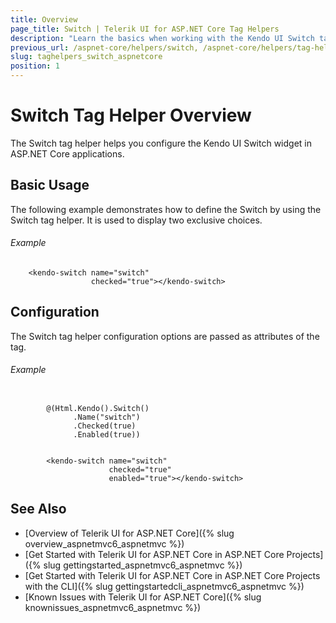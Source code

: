 ```yaml
---
title: Overview
page_title: Switch | Telerik UI for ASP.NET Core Tag Helpers
description: "Learn the basics when working with the Kendo UI Switch tag helper for ASP.NET Core (MVC 6 or ASP.NET Core MVC)."
previous_url: /aspnet-core/helpers/switch, /aspnet-core/helpers/tag-helpers/switch
slug: taghelpers_switch_aspnetcore
position: 1
---
```


# Switch Tag Helper Overview

The Switch tag helper helps you configure the Kendo UI Switch widget in ASP.NET Core applications.

## Basic Usage

The following example demonstrates how to define the Switch by using the Switch tag helper. It is used to display two exclusive choices.

###### Example

        <kendo-switch name="switch"
                      checked="true"></kendo-switch>

## Configuration

The Switch tag helper configuration options are passed as attributes of the tag.

###### Example

```tab-cshtml

        @(Html.Kendo().Switch()
              .Name("switch")
              .Checked(true)
              .Enabled(true))
```
```tab-tagHelper

        <kendo-switch name="switch"
                      checked="true"
                      enabled="true"></kendo-switch>
```

## See Also

* [Overview of Telerik UI for ASP.NET Core]({% slug overview_aspnetmvc6_aspnetmvc %})
* [Get Started with Telerik UI for ASP.NET Core in ASP.NET Core Projects]({% slug gettingstarted_aspnetmvc6_aspnetmvc %})
* [Get Started with Telerik UI for ASP.NET Core in ASP.NET Core Projects with the CLI]({% slug gettingstartedcli_aspnetmvc6_aspnetmvc %})
* [Known Issues with Telerik UI for ASP.NET Core]({% slug knownissues_aspnetmvc6_aspnetmvc %})
